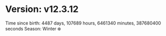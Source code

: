 # Version: v12.3.12
Time since birth: 4487 days, 107689 hours, 6461340 minutes, 387680400 seconds
Season: Winter ❄️
